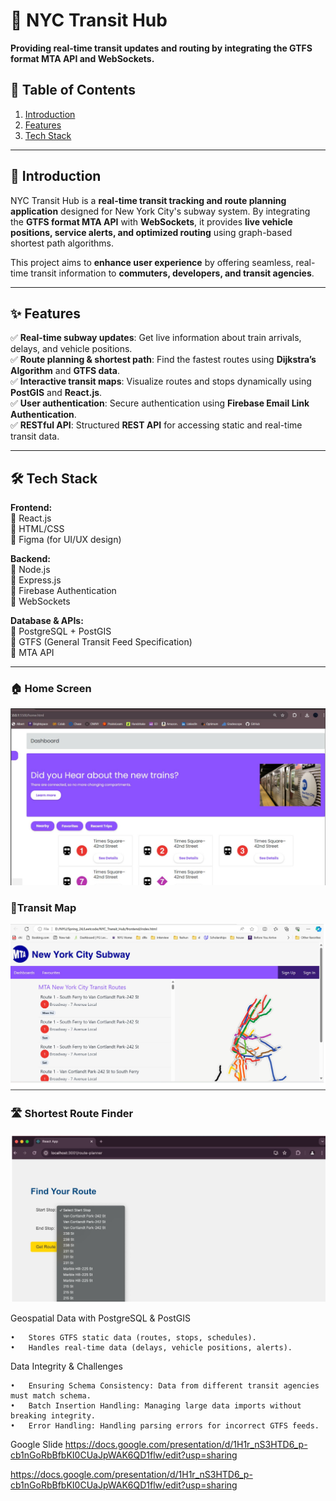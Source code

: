 # 🚆 NYC Transit Hub

**Providing real-time transit updates and routing by integrating the GTFS format MTA API and WebSockets.**

## 📌 Table of Contents

1. [Introduction](#introduction)
2. [Features](#features)
3. [Tech Stack](#tech-stack)

---

## 🎯 Introduction

NYC Transit Hub is a **real-time transit tracking and route planning application** designed for New York City's subway system. By integrating the **GTFS format MTA API** with **WebSockets**, it provides **live vehicle positions, service alerts, and optimized routing** using graph-based shortest path algorithms.

This project aims to **enhance user experience** by offering seamless, real-time transit information to **commuters, developers, and transit agencies**.

---

## ✨ Features

✅ **Real-time subway updates**: Get live information about train arrivals, delays, and vehicle positions.  
✅ **Route planning & shortest path**: Find the fastest routes using **Dijkstra’s Algorithm** and **GTFS data**.  
✅ **Interactive transit maps**: Visualize routes and stops dynamically using **PostGIS** and **React.js**.  
✅ **User authentication**: Secure authentication using **Firebase Email Link Authentication**.  
✅ **RESTful API**: Structured **REST API** for accessing static and real-time transit data.  

---

## 🛠️ Tech Stack

**Frontend:**  
🔹 React.js  
🔹 HTML/CSS  
🔹 Figma (for UI/UX design)  

**Backend:**  
🔹 Node.js  
🔹 Express.js  
🔹 Firebase Authentication  
🔹 WebSockets  

**Database & APIs:**  
🔹 PostgreSQL + PostGIS  
🔹 GTFS (General Transit Feed Specification)  
🔹 MTA API  

---
### 🏠 Home Screen
![Home Page](home.png)

### 🚆Transit Map
![LMap](index.png)

### 🛣️ Shortest Route Finder
![Route Finder](react_route.png)

Geospatial Data with PostgreSQL & PostGIS

	•	Stores GTFS static data (routes, stops, schedules).
	•	Handles real-time data (delays, vehicle positions, alerts).

Data Integrity & Challenges

	•	Ensuring Schema Consistency: Data from different transit agencies must match schema.
	•	Batch Insertion Handling: Managing large data imports without breaking integrity.
	•	Error Handling: Handling parsing errors for incorrect GTFS feeds.
 

Google Slide
https://docs.google.com/presentation/d/1H1r_nS3HTD6_p-cb1nGoRbBfbKI0CUaJpWAK6QD1flw/edit?usp=sharing

https://docs.google.com/presentation/d/1H1r_nS3HTD6_p-cb1nGoRbBfbKI0CUaJpWAK6QD1flw/edit?usp=sharing
